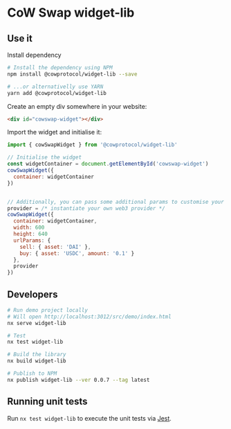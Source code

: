 # CoW Swap widget-lib

## Use it

Install dependency

```bash
# Install the dependency using NPM
npm install @cowprotocol/widget-lib --save

# ...or alternativelly use YARN
yarn add @cowprotocol/widget-lib
```

Create an empty div somewhere in your website:

```html
<div id="cowswap-widget"></div>
```

Import the widget and initialise it:

```js
import { cowSwapWidget } from '@cowprotocol/widget-lib'

// Initialise the widget
const widgetContainer = document.getElementById('cowswap-widget')
cowSwapWidget({
  container: widgetContainer
})


// Additionally, you can pass some additional params to customise your widget
provider = /* instantiate your own web3 provider */
cowSwapWidget({
  container: widgetContainer,
  width: 600
  height: 640
  urlParams: {
    sell: { asset: 'DAI' },
    buy: { asset: 'USDC', amount: '0.1' }
  },
  provider
})
```

## Developers

```bash
# Run demo project locally
# Will open http://localhost:3012/src/demo/index.html
nx serve widget-lib

# Test
nx test widget-lib

# Build the library
nx build widget-lib

# Publish to NPM
nx publish widget-lib --ver 0.0.7 --tag latest
```

## Running unit tests

Run `nx test widget-lib` to execute the unit tests via [Jest](https://jestjs.io).
